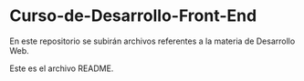 # Curso-de-Desarrollo-Front-End
En este repositorio se subirán archivos referentes a la materia de Desarrollo Web.

Este es el archivo README.
